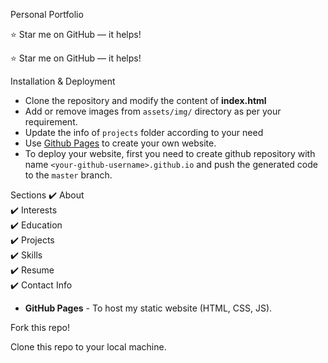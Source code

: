 Personal Portfolio
>

:star: Star me on GitHub — it helps!

:star: Star me on GitHub — it helps!

Installation & Deployment 
- Clone the repository and modify the content of <b>index.html</b> 
- Add or remove images from `assets/img/` directory as per your requirement.
- Update the info of `projects` folder according to your need
- Use [Github Pages](https://create-react-app.dev/docs/deployment/#github-pages) to create your own website.
- To deploy your website, first you need to create github repository with name `<your-github-username>.github.io` and push the generated code to the `master` branch.

Sections 
✔️ About\
✔️ Interests\
✔️ Education\
✔️ Projects \
✔️ Skills \
✔️ Resume\
✔️ Contact Info
* <b>GitHub Pages</b> - To host my static website (HTML, CSS, JS).

Fork this repo!

Clone this repo to your local machine.
